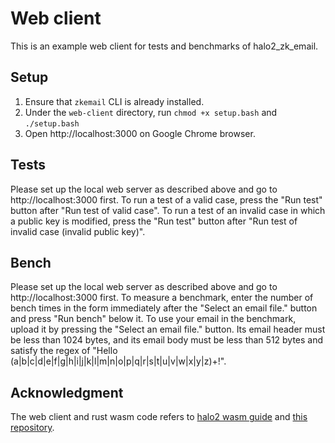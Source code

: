 # Web client
This is an example web client for tests and benchmarks of halo2_zk_email.

## Setup
1. Ensure that `zkemail` CLI is already installed.
2. Under the `web-client` directory, run `chmod +x setup.bash` and `./setup.bash`
3. Open http://localhost:3000 on Google Chrome browser.

## Tests
Please set up the local web server as described above and go to http://localhost:3000 first.
To run a test of a valid case, press the "Run test" button after "Run test of valid case".
To run a test of an invalid case in which a public key is modified, press the "Run test" button after "Run test of invalid case (invalid public key)".

## Bench
Please set up the local web server as described above and go to http://localhost:3000 first.
To measure a benchmark, enter the number of bench times in the form immediately after the "Select an email file." button and press "Run bench" below it.
To use your email in the benchmark, upload it by pressing the "Select an email file." button.
Its email header must be less than 1024 bytes, and its email body must be less than 512 bytes and satisfy the regex of "Hello (a|b|c|d|e|f|g|h|i|j|k|l|m|n|o|p|q|r|s|t|u|v|w|x|y|z)+!". 

## Acknowledgment
The web client and rust wasm code refers to [halo2 wasm guide](https://zcash.github.io/halo2/user/wasm-port.html) and [this repository](https://github.com/nalinbhardwaj/zordle/tree/main/test-client).
